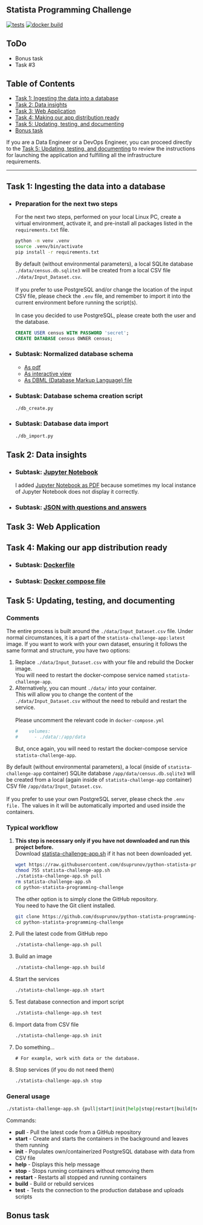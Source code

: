 ## Statista Programming Challenge

[![tests](https://github.com/dsuprunov/python-statista-programming-challenge/actions/workflows/tests.yml/badge.svg)](https://github.com/dsuprunov/python-statista-programming-challenge/actions/workflows/tests.yml)
[![docker build](https://github.com/dsuprunov/python-statista-programming-challenge/actions/workflows/docker.yml/badge.svg)](https://github.com/dsuprunov/python-statista-programming-challenge/actions/workflows/docker.yml)


## ToDo

- Bonus task
- Task #3

## Table of Contents

- [Task 1: Ingesting the data into a database](#task-1-ingesting-the-data-into-a-database)
- [Task 2: Data insights](#task-2-data-insights)
- [Task 3: Web Application](#task-3-web-application)
- [Task 4: Making our app distribution ready](#task-4-making-our-app-distribution-ready)
- [Task 5: Updating, testing, and documenting](#task-5-updating-testing-and-documenting)
- [Bonus task](#bonus-task)

If you are a Data Engineer or a DevOps Engineer, you can proceed directly
to the [Task 5: Updating, testing, and documenting](#task-5-updating-testing-and-documenting) to review the instructions
for launching the application and fulfilling all the infrastructure requirements.

---

## Task 1: Ingesting the data into a database

- ### Preparation for the next two steps

  For the next two steps, performed on your local Linux PC, create a
  virtual environment, activate it, and pre-install all packages listed in the `requirements.txt` file.
  
  ```bash
  python -m venv .venv
  source .venv/bin/activate
  pip install -r requirements.txt
  ```
  By default (without environmental parameters), a local SQLite database `./data/census.db.sqlite3` will be created
  from a local CSV file `./data/Input_Dataset.csv`.
  <br/>
  <br/>
  If you prefer to use PostgreSQL and/or change the location of the input CSV file, please check the
  `.env` file, and remember to import it into the current environment before running the script(s).  
  <br/>
  In case you decided to use PostgreSQL, please create both the user and the database.
  <br/>  
  ```sql
  CREATE USER census WITH PASSWORD 'secret';
  CREATE DATABASE census OWNER census;
  ```


- ### Subtask: Normalized database schema

  - [As pdf](docs/dbdiagram.pdf)
  - [As interactive view](https://dbdiagram.io/d/655516d67d8bbd6465445e36)
  - [As DBML (Database Markup Language) file](docs/dbdiagram.dbml)

- ### Subtask: Database schema creation script

  ```console
  ./db_create.py
  ```

- ### Subtask: Database data import

  ```console
  ./db_import.py
  ```

## Task 2: Data insights

- ### Subtask: [Jupyter Notebook](docs/task_20.ipnb)
  I added [Jupyter Notebook as PDF](docs/task_20.pdf) because sometimes my local instance of Jupyter Notebook does not display it correctly. 
- ### Subtask: [JSON with questions and answers](docs/task_24.json)

## Task 3: Web Application

## Task 4: Making our app distribution ready

- ### Subtask: [Dockerfile](Dockerfile)
- ### Subtask: [Docker compose file](docker-compose.yml)

## Task 5: Updating, testing, and documenting

### Comments

The entire process is built around the `./data/Input_Dataset.csv` file. Under normal circumstances,
it is a part of the `statista-challenge-app:latest` image. If you want to work with your own dataset,
ensuring it follows the same format and structure, you have two options:

1. Replace `./data/Input_Dataset.csv` with your file and rebuild the Docker image. \
   You will need to restart the docker-compose service named `statista-challenge-app`.
2. Alternatively, you can mount `./data/` into your container. \
   This will allow you to change the content of the `./data/Input_Dataset.csv` without
   the need to rebuild and restart the service.
   <br/>
   <br/>
   Please uncomment the relevant code in `docker-compose.yml`
   ```yaml
   #    volumes:
   #      - ./data/:/app/data
   ```
   But, once again, you will need to restart the docker-compose service `statista-challenge-app`.
 
By default (without environmental parameters), a local (inside of `statista-challenge-app` container)
SQLite database `/app/data/census.db.sqlite3` will be created from a local (again inside of `statista-challenge-app`
container) CSV file `/app/data/Input_Dataset.csv`.
<br/>
<br/>
If you prefer to use your own PostgreSQL server, please check the `.env file.`
The values in it will be automatically imported and used inside the containers. 

### Typical workflow
1. **This step is necessary only if you have not downloaded and run this project before.** \
  Download [statista-challenge-app.sh](statista-challenge-app.sh) if it has not been downloaded yet.   
   ```bash
   wget https://raw.githubusercontent.com/dsuprunov/python-statista-programming-challenge/main/statista-challenge-app.sh
   chmod 755 statista-challenge-app.sh
   ./statista-challenge-app.sh pull 
   rm statista-challenge-app.sh
   cd python-statista-programming-challenge
   ```
   The other option is to simply clone the GitHub repository. \
   You need to have the Git client installed.
   ```bash
   git clone https://github.com/dsuprunov/python-statista-programming-challenge.git
   cd python-statista-programming-challenge
   ```
2. Pull the latest code from GitHub repo
   ```bash
   ./statista-challenge-app.sh pull
   ```
3. Build an image
   ```bash
   ./statista-challenge-app.sh build
   ```
4. Start the services
   ```bash
   ./statista-challenge-app.sh start
   ```
5. Test database connection and import script
   ```bash
   ./statista-challenge-app.sh test
   ```
6. Import data from CSV file
   ```bash
   ./statista-challenge-app.sh init
   ```
7. Do something...
   ```
   # For example, work with data or the database.
   ```
8. Stop services (if you do not need them)
   ```bash
   ./statista-challenge-app.sh stop
   ```
   
### General usage
```bash
./statista-challenge-app.sh {pull|start|init|help|stop|restart|build|test}
```
Commands:
- **pull**     - Pull the latest code from a GitHub repository
-  **start**   - Create and starts the containers in the background and leaves them running
-  **init**    - Populates own/containerized PostgreSQL database with data from CSV file
-  **help**    - Displays this help message
-  **stop**    - Stops running containers without removing them
-  **restart** - Restarts all stopped and running containers
-  **build**   - Build or rebuild services
-  **test**    - Tests the connection to the production database and uploads scripts

## Bonus task
